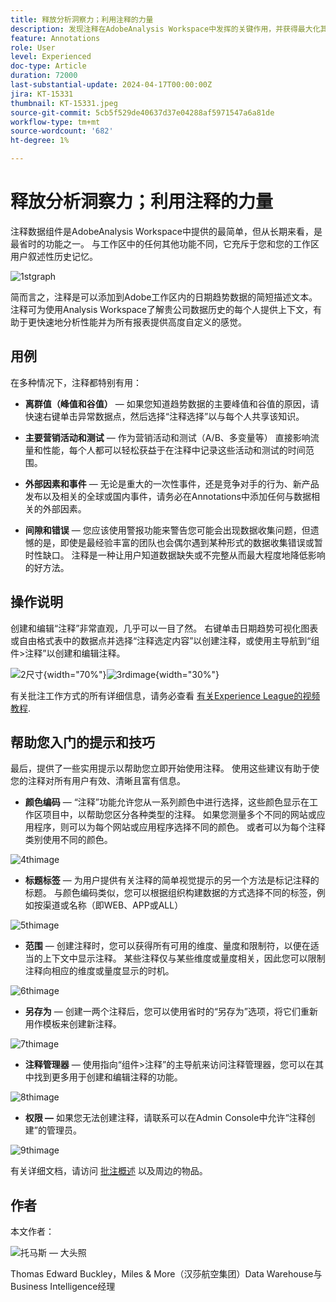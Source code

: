 ```yaml
---
title: 释放分析洞察力；利用注释的力量
description: 发现注释在AdobeAnalysis Workspace中发挥的关键作用，并获得最大化其使用率的实用提示。 将您的数据理解和协作提升到新的高度，在此过程中不断提取更丰富的分析见解。
feature: Annotations
role: User
level: Experienced
doc-type: Article
duration: 72000
last-substantial-update: 2024-04-17T00:00:00Z
jira: KT-15331
thumbnail: KT-15331.jpeg
source-git-commit: 5cb5f529de40637d37e04288af5971547a6a81de
workflow-type: tm+mt
source-wordcount: '682'
ht-degree: 1%

---
```



# 释放分析洞察力；利用注释的力量

注释数据组件是AdobeAnalysis Workspace中提供的最简单，但从长期来看，是最省时的功能之一。 与工作区中的任何其他功能不同，它充斥于您和您的工作区用户叙述性历史记忆。

![1stgraph](assets/1stgraph.png)

简而言之，注释是可以添加到Adobe工作区内的日期趋势数据的简短描述文本。 注释可为使用Analysis Workspace了解贵公司数据历史的每个人提供上下文，有助于更快速地分析性能并为所有报表提供高度自定义的感觉。

## 用例

在多种情况下，注释都特别有用：

- **离群值（峰值和谷值）**  — 如果您知道趋势数据的主要峰值和谷值的原因，请快速右键单击异常数据点，然后选择“注释选择”以与每个人共享该知识。

- **主要营销活动和测试**  — 作为营销活动和测试（A/B、多变量等） 直接影响流量和性能，每个人都可以轻松获益于在注释中记录这些活动和测试的时间范围。

- **外部因素和事件**  — 无论是重大的一次性事件，还是竞争对手的行为、新产品发布以及相关的全球或国内事件，请务必在Annotations中添加任何与数据相关的外部因素。

- **间隙和错误**  — 您应该使用警报功能来警告您可能会出现数据收集问题，但遗憾的是，即使是最经验丰富的团队也会偶尔遇到某种形式的数据收集错误或暂时性缺口。 注释是一种让用户知道数据缺失或不完整从而最大程度地降低影响的好方法。

## 操作说明

创建和编辑“注释”非常直观，几乎可以一目了然。 右键单击日期趋势可视化图表或自由格式表中的数据点并选择“注释选定内容”以创建注释，或使用主导航到“组件>注释”以创建和编辑注释。

![2尺寸](assets/2ndimage.png){width="70%"}![3rdimage](assets/3rdimage.png){width="30%"}


有关批注工作方式的所有详细信息，请务必查看 [有关Experience League的视频教程](https://experienceleague.adobe.com/en/docs/analytics-learn/tutorials/analysis-workspace/navigating-workspace-projects/annotations-in-analysis-workspace).

## 帮助您入门的提示和技巧

最后，提供了一些实用提示以帮助您立即开始使用注释。  使用这些建议有助于使您的注释对所有用户有效、清晰且富有信息。

- **颜色编码**  — “注释”功能允许您从一系列颜色中进行选择，这些颜色显示在工作区项目中，以帮助您区分各种类型的注释。 如果您测量多个不同的网站或应用程序，则可以为每个网站或应用程序选择不同的颜色。 或者可以为每个注释类别使用不同的颜色。

![4thimage](assets/4thimage.png)

- **标题标签**  — 为用户提供有关注释的简单视觉提示的另一个方法是标记注释的标题。 与颜色编码类似，您可以根据组织构建数据的方式选择不同的标签，例如按渠道或名称（即WEB、APP或ALL）

![5thimage](assets/5thimage.png)

- **范围**  — 创建注释时，您可以获得所有可用的维度、量度和限制符，以便在适当的上下文中显示注释。 某些注释仅与某些维度或量度相关，因此您可以限制注释向相应的维度或量度显示的时机。

![6thimage](assets/6thimage.png)

- **另存为**  — 创建一两个注释后，您可以使用省时的“另存为”选项，将它们重新用作模板来创建新注释。

![7thimage](assets/7thimage.png)

- **注释管理器**  — 使用指向“组件>注释”的主导航来访问注释管理器，您可以在其中找到更多用于创建和编辑注释的功能。

![8thimage](assets/8thimage.png)


- **权限 —** 如果您无法创建注释，请联系可以在Admin Console中允许“注释创建”的管理员。

![9thimage](assets/9thimage.png)

有关详细文档，请访问 [批注概述](https://experienceleague.adobe.com/en/docs/analytics/analyze/analysis-workspace/components/annotations/overview) 以及周边的物品。

## 作者

本文作者：

![托马斯 — 大头照](assets/thomas-headshot.png)

Thomas Edward Buckley，Miles &amp; More（汉莎航空集团）Data Warehouse与Business Intelligence经理

